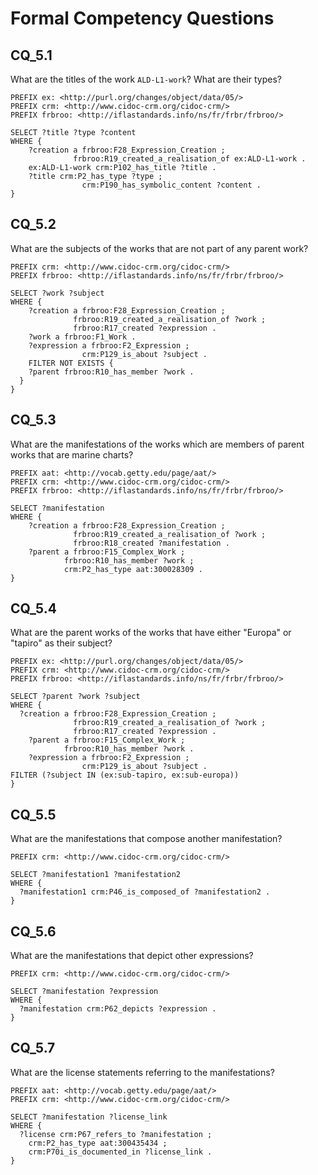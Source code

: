 # Formal Competency Questions
## CQ_5.1
What are the titles of the work `ALD-L1-work`? What are their types?

```SPARQL
PREFIX ex: <http://purl.org/changes/object/data/05/>
PREFIX crm: <http://www.cidoc-crm.org/cidoc-crm/> 
PREFIX frbroo: <http://iflastandards.info/ns/fr/frbr/frbroo/>  

SELECT ?title ?type ?content
WHERE {
    ?creation a frbroo:F28_Expression_Creation ;
              frbroo:R19_created_a_realisation_of ex:ALD-L1-work .
    ex:ALD-L1-work crm:P102_has_title ?title .
    ?title crm:P2_has_type ?type ;
                crm:P190_has_symbolic_content ?content .
}
```
## CQ_5.2
What are the subjects of the works that are not part of any parent work?

```SPARQL
PREFIX crm: <http://www.cidoc-crm.org/cidoc-crm/> 
PREFIX frbroo: <http://iflastandards.info/ns/fr/frbr/frbroo/> 

SELECT ?work ?subject
WHERE {
    ?creation a frbroo:F28_Expression_Creation ;
              frbroo:R19_created_a_realisation_of ?work ;
              frbroo:R17_created ?expression .
    ?work a frbroo:F1_Work .
    ?expression a frbroo:F2_Expression ;
                crm:P129_is_about ?subject .
    FILTER NOT EXISTS {
    ?parent frbroo:R10_has_member ?work .
  }
}
```

## CQ_5.3
What are the manifestations of the works which are members of parent works that are marine charts?

```SPARQL
PREFIX aat: <http://vocab.getty.edu/page/aat/>
PREFIX crm: <http://www.cidoc-crm.org/cidoc-crm/> 
PREFIX frbroo: <http://iflastandards.info/ns/fr/frbr/frbroo/> 

SELECT ?manifestation
WHERE {
    ?creation a frbroo:F28_Expression_Creation ;
              frbroo:R19_created_a_realisation_of ?work ;
              frbroo:R18_created ?manifestation .
    ?parent a frbroo:F15_Complex_Work ;
            frbroo:R10_has_member ?work ;
            crm:P2_has_type aat:300028309 .
}
```

## CQ_5.4
What are the parent works of the works that have either "Europa" or "tapiro" as their subject?

```SPARQL
PREFIX ex: <http://purl.org/changes/object/data/05/>
PREFIX crm: <http://www.cidoc-crm.org/cidoc-crm/> 
PREFIX frbroo: <http://iflastandards.info/ns/fr/frbr/frbroo/>  

SELECT ?parent ?work ?subject
WHERE {
  ?creation a frbroo:F28_Expression_Creation ;
              frbroo:R19_created_a_realisation_of ?work ;
              frbroo:R17_created ?expression .
    ?parent a frbroo:F15_Complex_Work ;
            frbroo:R10_has_member ?work .
    ?expression a frbroo:F2_Expression ;
                crm:P129_is_about ?subject .
FILTER (?subject IN (ex:sub-tapiro, ex:sub-europa))
}
```

## CQ_5.5
What are the manifestations that compose another manifestation?

```SPARQL
PREFIX crm: <http://www.cidoc-crm.org/cidoc-crm/> 

SELECT ?manifestation1 ?manifestation2
WHERE {
  ?manifestation1 crm:P46_is_composed_of ?manifestation2 .
}
```

## CQ_5.6
What are the manifestations that depict other expressions?

```SPARQL
PREFIX crm: <http://www.cidoc-crm.org/cidoc-crm/> 

SELECT ?manifestation ?expression
WHERE {
  ?manifestation crm:P62_depicts ?expression .
}
```

## CQ_5.7
What are the license statements referring to the manifestations?

```SPARQL
PREFIX aat: <http://vocab.getty.edu/page/aat/>
PREFIX crm: <http://www.cidoc-crm.org/cidoc-crm/> 

SELECT ?manifestation ?license_link
WHERE {
  ?license crm:P67_refers_to ?manifestation ;
    crm:P2_has_type aat:300435434 ;
    crm:P70i_is_documented_in ?license_link .
}
```